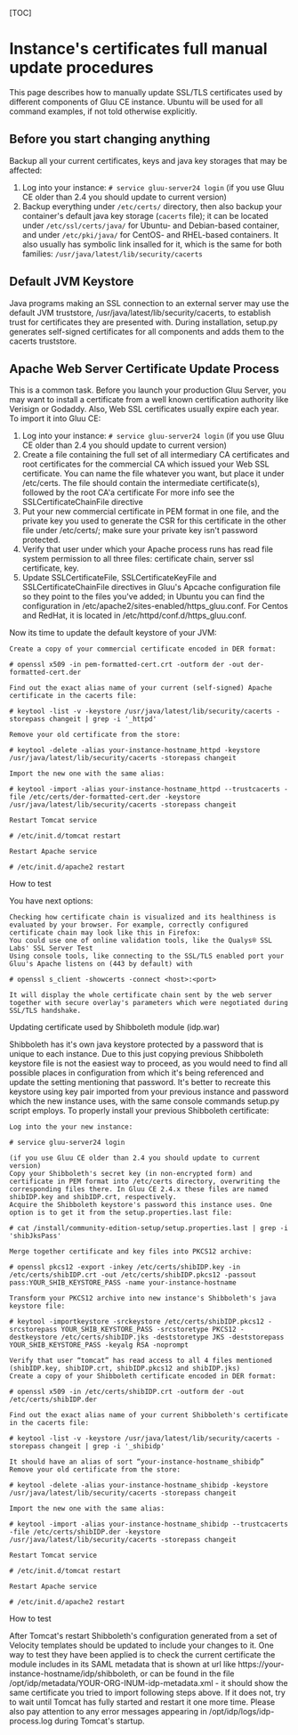 [TOC]

# Instance's certificates full manual update procedures

This page describes how to manually update SSL/TLS certificates used by different components of Gluu CE instance. Ubuntu will be used for all command examples, if not told otherwise explicitly.

## Before you start changing anything

Backup all your current certificates, keys and java key storages that may be affected:

1. Log into your instance: `# service gluu-server24 login`
(if you use Gluu CE older than 2.4 you should update to current version)
2. Backup everything under `/etc/certs/` directory, then also backup your container's default java key storage (`cacerts` file); it can be located under `/etc/ssl/certs/java/` for Ubuntu- and Debian-based container, and under `/etc/pki/java/` for CentOS- and RHEL-based containers.
It also usually has symbolic link insalled for it, which is the same for both families: `/usr/java/latest/lib/security/cacerts`

## Default JVM Keystore

Java programs making an SSL connection to an external server may use the default JVM truststore, /usr/java/latest/lib/security/cacerts, to establish trust for certificates they are presented with. During installation, setup.py generates self-signed certificates for all components and adds them to the cacerts truststore.

## Apache Web Server Certificate Update Process

This is a common task. Before you launch your production Gluu Server, you may want to install a certificate from a well known certification authority like Verisign or Godaddy. Also, Web SSL certificates usually expire each year. To import it into Gluu CE:

1. Log into your instance: `# service gluu-server24 login`
    (if you use Gluu CE older than 2.4 you should update to current version)
2. Create a file containing the full set of all intermediary CA certificates and root certificates for the commercial CA which issued your Web SSL certificate. You can name the file whatever you want, but place it under /etc/certs. The file should contain the intermediate certificate(s), followed by the root CA'a certificate For more info see the SSLCertificateChainFile directive
3. Put your new commercial certificate in PEM format in one file, and the private key you used to generate the CSR for this certificate in the other file under /etc/certs/; make sure your private key isn't password protected.
4. Verify that user under which your Apache process runs has read file system permission to all three files: certificate chain, server ssl certificate, key.
5. Update SSLCertificateFile, SSLCertificateKeyFile and SSLCertificateChainFile directives in Gluu's Apcache configuration file so they point to the files you've added; in Ubuntu you can find the configuration in /etc/apache2/sites-enabled/https_gluu.conf. For Centos and RedHat, it is located in /etc/httpd/conf.d/https_gluu.conf.

Now its time to update the default keystore of your JVM:

    Create a copy of your commercial certificate encoded in DER format:

    # openssl x509 -in pem-formatted-cert.crt -outform der -out der-formatted-cert.der

    Find out the exact alias name of your current (self-signed) Apache certificate in the cacerts file:

    # keytool -list -v -keystore /usr/java/latest/lib/security/cacerts -storepass changeit | grep -i '_httpd'

    Remove your old certificate from the store:

    # keytool -delete -alias your-instance-hostname_httpd -keystore /usr/java/latest/lib/security/cacerts -storepass changeit

    Import the new one with the same alias:

    # keytool -import -alias your-instance-hostname_httpd --trustcacerts -file /etc/certs/der-formatted-cert.der -keystore /usr/java/latest/lib/security/cacerts -storepass changeit

    Restart Tomcat service

    # /etc/init.d/tomcat restart

    Restart Apache service

    # /etc/init.d/apache2 restart

How to test

You have next options:

    Checking how certificate chain is visualized and its healthiness is evaluated by your browser. For example, correctly configured certificate chain may look like this in Firefox:
    You could use one of online validation tools, like the Qualys® SSL Labs' SSL Server Test
    Using console tools, like connecting to the SSL/TLS enabled port your Gluu's Apache listens on (443 by default) with

    # openssl s_client -showcerts -connect <host>:<port>

    It will display the whole certificate chain sent by the web server together with secure overlay's parameters which were negotiated during SSL/TLS handshake.

Updating certificate used by Shibboleth module (idp.war)

Shibboleth has it's own java keystore protected by a password that is unique to each instance. Due to this just copying previous Shibboleth keystore file is not the easiest way to proceed, as you would need to find all possible places in configuration from which it's being referenced and update the setting mentioning that password. It's better to recreate this keystore using key pair imported from your previous instance and password which the new instance uses, with the same console commands setup.py script employs. To properly install your previous Shibboleth certificate:

    Log into the your new instance:

    # service gluu-server24 login

    (if you use Gluu CE older than 2.4 you should update to current version)
    Copy your Shibboleth's secret key (in non-encrypted form) and certificate in PEM format into /etc/certs directory, overwriting the corresponding files there. In Gluu CE 2.4.x these files are named shibIDP.key and shibIDP.crt, respectively.
    Acquire the Shibboleth keystore's password this instance uses. One option is to get it from the setup.properties.last file:

    # cat /install/community-edition-setup/setup.properties.last | grep -i 'shibJksPass'

    Merge together certificate and key files into PKCS12 archive:

    # openssl pkcs12 -export -inkey /etc/certs/shibIDP.key -in /etc/certs/shibIDP.crt -out /etc/certs/shibIDP.pkcs12 -passout pass:YOUR_SHIB_KEYSTORE_PASS -name your-instance-hostname

    Transform your PKCS12 archive into new instance's Shibboleth's java keystore file:

    # keytool -importkeystore -srckeystore /etc/certs/shibIDP.pkcs12 -srcstorepass YOUR_SHIB_KEYSTORE_PASS -srcstoretype PKCS12 -destkeystore /etc/certs/shibIDP.jks -deststoretype JKS -deststorepass YOUR_SHIB_KEYSTORE_PASS -keyalg RSA -noprompt

    Verify that user “tomcat” has read access to all 4 files mentioned (shibIDP.key, shibIDP.crt, shibIDP.pkcs12 and shibIDP.jks)
    Create a copy of your Shibboleth certificate encoded in DER format:

    # openssl x509 -in /etc/certs/shibIDP.crt -outform der -out /etc/certs/shibIDP.der

    Find out the exact alias name of your current Shibboleth's certificate in the cacerts file:

    # keytool -list -v -keystore /usr/java/latest/lib/security/cacerts -storepass changeit | grep -i '_shibidp'

    It should have an alias of sort “your-instance-hostname_shibidp”
    Remove your old certificate from the store:

    # keytool -delete -alias your-instance-hostname_shibidp -keystore /usr/java/latest/lib/security/cacerts -storepass changeit

    Import the new one with the same alias:

    # keytool -import -alias your-instance-hostname_shibidp --trustcacerts -file /etc/certs/shibIDP.der -keystore /usr/java/latest/lib/security/cacerts -storepass changeit

    Restart Tomcat service

    # /etc/init.d/tomcat restart

    Restart Apache service

    # /etc/init.d/apache2 restart

How to test

After Tomcat's restart Shibboleth's configuration generated from a set of Velocity templates should be updated to include your changes to it. One way to test they have been applied is to check the current certificate the module includes in its SAML metadata that is shown at url like https://your-instance-hostname/idp/shibboleth, or can be found in the file /opt/idp/metadata/YOUR-ORG-INUM-idp-metadata.xml - it should show the same certificate you tried to import following steps above. If it does not, try to wait until Tomcat has fully started and restart it one more time. Please also pay attention to any error messages appearing in /opt/idp/logs/idp-process.log during Tomcat's startup.
